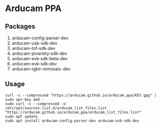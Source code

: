 # Arducam PPA

## Packages

1. arducam-config-parser-dev
2. arducam-usb-sdk-dev
3. arducam-tof-sdk-dev
4. arducam-pivariety-sdk-dev
5. arducam-evk-sdk-beta-dev
6. arducam-evk-sdk-dev
7. arducam-rgbir-remosaic-dev

## Usage

```
curl -s --compressed "https://arducam.github.io/arducam_ppa/KEY.gpg" | sudo apt-key add -
sudo curl -s --compressed -o /etc/apt/sources.list.d/arducam_list_files.list "https://arducam.github.io/arducam_ppa/arducam_list_files.list"
sudo apt update
sudo apt install arducam-config-parser-dev arducam-usb-sdk-dev
```